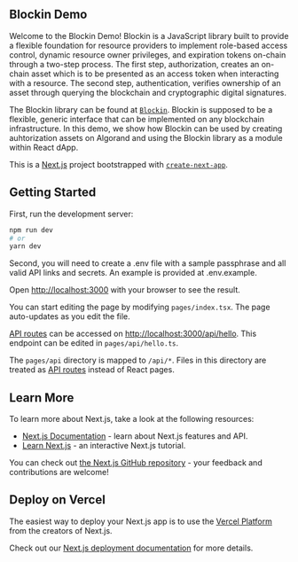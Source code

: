 ## Blockin Demo

Welcome to the Blockin Demo! Blockin is a JavaScript library built to provide a flexible foundation for resource providers to implement role-based access control, dynamic resource owner privileges, and expiration tokens on-chain through a two-step process. The first step, authorization, creates an on-chain asset which is to be presented as an access token when interacting with a resource. The second step, authentication, verifies ownership of an asset through querying the blockchain and cryptographic digital signatures.

The Blockin library can be found at [`Blockin`](https://github.com/matt-davison/blockin). Blockin is supposed to be a flexible, generic interface that can be implemented on any blockchain infrastructure. In this demo, we show how Blockin can be used by creating auhtorization assets on Algorand and using the Blockin library as a module within React dApp. 

This is a [Next.js](https://nextjs.org/) project bootstrapped with [`create-next-app`](https://github.com/vercel/next.js/tree/canary/packages/create-next-app).

## Getting Started

First, run the development server:

```bash
npm run dev
# or
yarn dev
```

Second, you will need to create a .env file with a sample passphrase and all valid API links and secrets. An example is provided at .env.example.

Open [http://localhost:3000](http://localhost:3000) with your browser to see the result.

You can start editing the page by modifying `pages/index.tsx`. The page auto-updates as you edit the file.

[API routes](https://nextjs.org/docs/api-routes/introduction) can be accessed on [http://localhost:3000/api/hello](http://localhost:3000/api/hello). This endpoint can be edited in `pages/api/hello.ts`.

The `pages/api` directory is mapped to `/api/*`. Files in this directory are treated as [API routes](https://nextjs.org/docs/api-routes/introduction) instead of React pages.

## Learn More

To learn more about Next.js, take a look at the following resources:

- [Next.js Documentation](https://nextjs.org/docs) - learn about Next.js features and API.
- [Learn Next.js](https://nextjs.org/learn) - an interactive Next.js tutorial.

You can check out [the Next.js GitHub repository](https://github.com/vercel/next.js/) - your feedback and contributions are welcome!

## Deploy on Vercel

The easiest way to deploy your Next.js app is to use the [Vercel Platform](https://vercel.com/new?utm_medium=default-template&filter=next.js&utm_source=create-next-app&utm_campaign=create-next-app-readme) from the creators of Next.js.

Check out our [Next.js deployment documentation](https://nextjs.org/docs/deployment) for more details.
